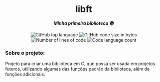 <h1 align="center">  
	libft
</h1>

<p align="center">
	<b><i>Minha primeira biblioteca 📚</i></b><br>
</p>

<p align="center">
	<img alt="GitHub top language" src="https://img.shields.io/github/languages/top/Fernandacarva/libft?color=ac46a1" />
	<img alt="GitHub code size in bytes" src="https://img.shields.io/github/languages/code-size/Fernandacarva/libft?color=ea698b" />
	<img alt="Number of lines of code" src="https://img.shields.io/tokei/lines/github/Fernandacarva/libft?color=d55d92" />
	<img alt="Code language count" src="https://img.shields.io/github/languages/count/Fernandacarva/libft?color=c05299" />
	
</p>

### Sobre o projeto:
Projeto para criar uma biblioteca em C, que possa ser usada em projetos futuros, utilizando algumas das funções padrão da biblioteca, além de funções adicionais.
